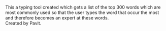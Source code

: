This a typing tool created which gets a list of the top 300 words which are most commonly used so that the user types the word that occur the most and therefore becomes an expert at these words.  
Created by Pavit.